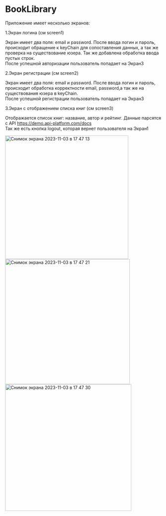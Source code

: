 # BookLibrary

Приложение имеет несколько экранов: 

1.Экран логина (см screen1)    

Экран имеет два поля: email и password. После ввода логин и пароль, происходит обращение к keyChain для сопоставления данных, а так же проверка на существование юзера. Так же добавлена обработка ввода пустых строк.    
После успешной авторизации пользователь попадает на Экран3

2.Экран регистрации (см screen2)    

Экран имеет два поля: email и password. После ввода логин и пароль, происходит обработка корректности email, password,а так же на существования юзера в keyChain.        
После успешной регистрации пользователь попадает на Экран3

3.Экран с отображением списка книг (см screen3)    

Отображается список книг: название, автор и рейтинг. Данные парсятся с API https://demo.api-platform.com/docs    
Так же есть кнопка logout, которая вернет пользователя на Экран1

<img width="397" alt="Снимок экрана 2023-11-03 в 17 47 13" src="https://github.com/AnastasijaShahova/BookLibrary/assets/70802206/4ff2fabe-7b73-4f74-85ec-448ff74a283e">
<img width="402" alt="Снимок экрана 2023-11-03 в 17 47 21" src="https://github.com/AnastasijaShahova/BookLibrary/assets/70802206/3d62f5a3-bb8e-4aa3-9dbb-47ed4b54d413">
<img width="407" alt="Снимок экрана 2023-11-03 в 17 47 30" src="https://github.com/AnastasijaShahova/BookLibrary/assets/70802206/078238e3-8d22-4ded-aacd-9a95ece8029c">
